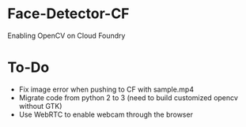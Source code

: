 # Face-Detector-CF

Enabling OpenCV on Cloud Foundry

# To-Do
- Fix image error when pushing to CF with sample.mp4
- Migrate code from python 2 to 3 (need to build customized opencv without GTK)
- Use WebRTC to enable webcam through the browser